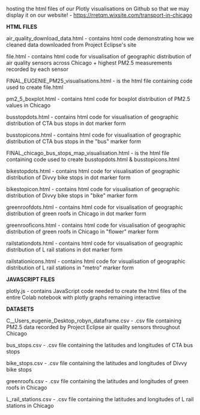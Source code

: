 hosting the html files of our Plotly visualisations on Github so that we may display it on our website! - https://rretqm.wixsite.com/transport-in-chicago 

**HTML FILES**

air_quality_download_data.html - contains html code demonstrating how we cleaned data downloaded from Project Eclipse's site  

file.html - contains html code for visualisation of geographic distribution of air quality sensors across Chicago + highest PM2.5 measurements recorded by each sensor

FINAL_EUGENIE_PM25_visualisations.html - is the html file containing code used to create file.html

pm2_5_boxplot.html - contains html code for boxplot distribution of PM2.5 values in Chicago

busstopdots.html - contains html code for visualisation of geographic distribution of CTA bus stops in dot marker form

busstopicons.html - contains html code for visualisation of geographic distribution of CTA bus stops in the "bus" marker form 

FINAL_chicago_bus_stops_map_visualisation.html - is the html file containing code used to create busstopdots.html & busstopicons.html

bikestopdots.html - contains html code for visualisation of geographic distribution of Divvy bike stops in dot marker form

bikestopicon.html - contains html code for visualisation of geographic distribution of Divvy bike stops in "bike" marker form

greenroofdots.html - contains html code for visualisation of geographic distribution of green roofs in Chicago in dot marker form 

greenrooficons.html - contains html code for visualisation of geographic distribution of green roofs in Chicago in "flower" marker form 

railstationdots.html - contains html code for visualisation of geographic distribution of L rail stations in dot marker form 

railstationicons.html - contains html code for visualisation of geographic distribution of L rail stations in "metro" marker form

**JAVASCRIPT FILES**

plotly.js - contains JavaScript code needed to create the html files of the entire Colab notebook with plotly graphs remaining interactive

**DATASETS**

C__Users_eugenie_Desktop_robyn_dataframe.csv - .csv file containing PM2.5 data recorded by Project Eclipse air quality sensors throughout Chicago

bus_stops.csv - .csv file containing the latitudes and longitudes of CTA bus stops 

bike_stops.csv - .csv file containing the latitudes and longitudes of Divvy bike stops

greenroofs.csv - .csv file containing the latitudes and longitudes of green roofs in Chicago

L_rail_stations.csv - .csv file containing the latitudes and longitudes of L rail stations in Chicago
